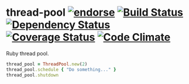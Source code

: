 thread-pool [![endorse](https://api.coderwall.com/jamesmoriarty/endorsecount.png)](https://coderwall.com/jamesmoriarty) [![Build Status](https://travis-ci.org/jamesmoriarty/thread-pool.png?branch=master)](https://travis-ci.org/jamesmoriarty/thread-pool) [![Dependency Status](https://gemnasium.com/jamesmoriarty/thread-pool.png)](https://gemnasium.com/jamesmoriarty/thread-pool) [![Coverage Status](https://coveralls.io/repos/jamesmoriarty/thread-pool/badge.png?branch=master)](https://coveralls.io/r/jamesmoriarty/thread-pool) [![Code Climate](https://codeclimate.com/github/jamesmoriarty/thread-pool.png)](https://codeclimate.com/github/jamesmoriarty/thread-pool)
===========

Ruby thread pool.

```ruby
thread_pool = ThreadPool.new(2)
thread_pool.schedule { "Do something..." }
thread_pool.shutdown
```
